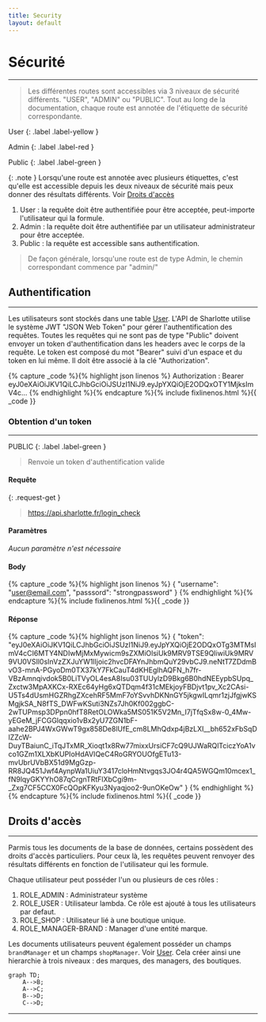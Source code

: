 ```yaml
---
title: Security
layout: default
---
```


# Sécurité
----

> Les différentes routes sont accessibles via 3 niveaux de sécurité différents. "USER", "ADMIN" ou "PUBLIC". Tout au long de la documentation, chaque route est annotée de l'étiquette de sécurité correspondante.

User
{: .label .label-yellow }

Admin
{: .label .label-red }

Public
{: .label .label-green }

{: .note }
Lorsqu'une route est annotée avec plusieurs étiquettes, c'est qu'elle est accessible depuis les deux niveaux de sécurité mais peux donner des résultats différents. Voir [Droits d'accès]

1. User : la requête doit être authentifiée pour être acceptée, peut-importe l'utilisateur qui la formule.
1. Admin : la requête doit être authentifiée par un utilisateur administrateur pour être acceptée.
1. Public : la requête est accessible sans authentification.

> De façon générale, lorsqu'une route est de type Admin, le chemin correspondant commence par "admin/"



## Authentification
----

Les utilisateurs sont stockés dans une table [User]. L'API de Sharlotte utilise le système JWT "JSON Web Token" pour gérer l'authentification des requêtes. Toutes les requêtes qui ne sont pas de type "Public" doivent envoyer un token d'authentification dans les headers avec le corps de la requête. Le token est composé du mot "Bearer" suivi d'un espace et du token en lui même. Il doit être associé à la clé "Authorization".

{% capture _code %}{% highlight json linenos %}
Authorization : Bearer eyJ0eXAiOiJKV1QiLCJhbGciOiJSUzI1NiJ9.eyJpYXQiOjE2ODQxOTY1MjksImV4c...
{% endhighlight %}{% endcapture %}{% include fixlinenos.html %}{{ _code }}

<!-- DÉBUT DE LA ROUTE -->
### Obtention d'un token
----

PUBLIC
{: .label .label-green }

> Renvoie un token d'authentification valide


#### Requête

{: .request-get }
> https://api.sharlotte.fr/login_check

#### Paramètres
*Aucun paramètre n'est nécessaire*

#### Body
{% capture _code %}{% highlight json linenos %}
{
    "username": "user@email.com",
    "passsord": "strongpassword"
}
{% endhighlight %}{% endcapture %}{% include fixlinenos.html %}{{ _code }}

#### Réponse
{% capture _code %}{% highlight json linenos %}
{
    "token": "eyJ0eXAiOiJKV1QiLCJhbGciOiJSUzI1NiJ9.eyJpYXQiOjE2ODQxOTg3MTMsImV4cCI6MTY4NDIwMjMxMywicm9sZXMiOlsiUk9MRV9TSE9QIiwiUk9MRV9VU0VSIl0sInVzZXJuYW1lIjoic2hvcDFAYnJhbmQuY29vbCJ9.neNtT7ZDdmBvO3-mnA-PGyoDm0TX37kY7FkCauT4dKHEglhAQFN_h7fr-VBzAmnqivdok5B0LiTVyOL4esA8Isu03TUUylzD9Bkg6B0hdNEEypbSUpq_Zxctw3MpAXKCx-RXEc64yHg6xQTDqm4f31cMEkjoyFBDjvt1pv_Xc2CAsi-U5Ts4dUsmHGZRhgZXcehRF5MmF7oYSvvhDKNnGY5jkgwILqmr1zjJfgjwKSMgjkSA_N8fTS_DWFwKSuti3NZs7Jh0Kf002ggbC-2wTUPmsp3DPpn0hfT8RetOLOWka5MS051K5V2Mn_I7jTfqSx8w-0_4Mw-yEGeM_jFCGGlqqxio1vBx2yU7ZGN1bF-aahe2BPJ4WxGWwT9gx858De8lUfE_cm8LMhQdxp4jBzLXI__bh652xFbSqDlZZcW-DuyTBaiunC_iTqJTxMR_Xioqt1x8Rw77mixxUrsiCF7cQ9UJWaRQlTciczYoA1vco1GZm1XLXbKUPIoHdAVIQeC4RoGRYOUOfgETu13-mvUbrUVbBX51d9MgGzp-RR8JQ451Jwf4AynpWa1UiuY3417cloHmNtvgqs3JO4r4QA5WGQm10mcex1_fN9lqyGKYYhO87qCrgnTRtFlXbCgi9m-_Zxg7CF5CCX0FcQOpKFKyu3Nyaqjoo2-9unOKeOw"
}
{% endhighlight %}{% endcapture %}{% include fixlinenos.html %}{{ _code }}
<!-- FIN DE LA ROUTE -->

## Droits d'accès
----

Parmis tous les documents de la base de données, certains possèdent des droits d'accès particuliers. Pour ceux là, les requêtes peuvent renvoyer des résultats différents en fonction de l'utilisateur qui les formule.

Chaque utilisateur peut posséder l'un ou plusieurs de ces rôles :
1. ROLE_ADMIN : Administrateur système
1. ROLE_USER : Utilisateur lambda. Ce rôle est ajouté à tous les utilisateurs par defaut.
1. ROLE_SHOP : Utilisateur lié à une boutique unique.
1. ROLE_MANAGER-BRAND : Manager d'une entité marque.

Les documents utilisateurs peuvent également posséder un champs `brandManager` et un champs `shopManager`. Voir [User].
Cela créer ainsi une hierarchie à trois niveaux : des marques, des managers, des boutiques.

```mermaid
graph TD;
    A-->B;
    A-->C;
    B-->D;
    C-->D;
```

----

[Droits d'accès]: #droits-d'accès
[User]: user/index.html
[get-all]: #get-all
[get-one]: #get-one
[create-one]: #create-one
[update-one]: #update-one
[delete-one]: #delete-one